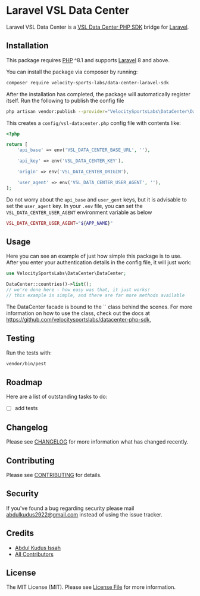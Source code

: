 # Laravel VSL Data Center

Laravel VSL Data Center is a [VSL Data Center PHP SDK](https://github.com/velocitysportslabs/datacenter-php-sdk) bridge for [Laravel](https://laravel.com/).

## Installation

This package requires [PHP](https://www.php.net/) ^8.1 and supports [Laravel](https://laravel.com/) 8 and above.

You can install the package via composer by running:

```bash
composer require velocity-sports-labs/data-center-laravel-sdk
```

After the installation has completed, the package will automatically register itself.
Run the following to publish the config file

```bash
php artisan vendor:publish --provider="VelocitySportsLabs\DataCenter\DataCenterServiceProvider"
```

This creates a `config/vsl-datacenter.php` config file with contents like:

```php
<?php

return [
    'api_base' => env('VSL_DATA_CENTER_BASE_URL', ''),

    'api_key' => env('VSL_DATA_CENTER_KEY'),

    'origin' => env('VSL_DATA_CENTER_ORIGIN'),

    'user_agent' => env('VSL_DATA_CENTER_USER_AGENT', ''),
];
```

Do not worry about the `api_base` and `user_gent` keys, but it is advisable to set the `user_agent` key. In your `.env` file, you can set the `VSL_DATA_CENTER_USER_AGENT` environment variable as below

```php
VSL_DATA_CENTER_USER_AGENT="${APP_NAME}"
```

## Usage

Here you can see an example of just how simple this package is to use. After you enter your authentication details in the config file, it will just work:

```php
use VelocitySportsLabs\DataCenter\DataCenter;

DataCenter::countries()->list();
// we're done here - how easy was that, it just works!
// this example is simple, and there are far more methods available
```

The DataCenter facade is bound to the `` class behind the scenes. For more information on how to use the class, check out the docs at <https://github.com/velocitysportslabs/datacenter-php-sdk>,

## Testing

Run the tests with:

``` bash
vendor/bin/pest
```

## Roadmap

Here are a list of outstanding tasks to do:

* [ ] add tests

## Changelog

Please see [CHANGELOG](CHANGELOG.md) for more information what has changed recently.

## Contributing

Please see [CONTRIBUTING](CONTRIBUTING.md) for details.

## Security

If you've found a bug regarding security please mail [abdulkudus2922@gmail.com](mailto:abdulkudus2922@gmail.com) instead of using the issue tracker.

## Credits

* [Abdul Kudus Issah](https://github.com/alhaji-aki)
* [All Contributors](../../contributors)

## License

The MIT License (MIT). Please see [License File](LICENSE) for more information.
